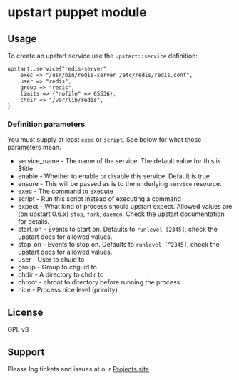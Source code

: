 # upstart puppet module

## Usage
To create an upstart service use the `upstart::service` definition:

	upstart::service{"redis-server":
		exec => "/usr/bin/redis-server /etc/redis/redis.conf",
		user => "redis",
		group => "redis",
		limits => {"nofile" => 65536},
		chdir => "/var/lib/redis",
	}

### Definition parameters
You must supply at least `exec` or `script`. See below for what those parameters mean.

- service_name - The name of the service. The default value for this is $title
- enable - Whether to enable or disable this service. Default is true
- ensure - This will be passed as is to the underlying `service` resource.
- exec - The command to execute
- script - Run this script instead of executing a command
- expect - What kind of process should upstart expect. Allowed values are (on upstart 0.6.x) `stop`, `fork`, `daemon`. Check the upstart documentation for details.
- start_on - Events to start on. Defaults to `runlevel [2345]`, check the upstart docs for allowed values.
- stop_on - Events to stop on. Defaults to `runlevel [^2345]`, check the upstart docs for allowed values.
- user - User to chuid to
- group - Group to chguid to
- chdir - A directory to chdir to
- chroot - chroot to directory before running the process
- nice - Process nice level (priority)

## License

GPL v3

## Support

Please log tickets and issues at our [Projects site](https://github.com/fewbytes-puppet-show/fewbytes-upstart)
